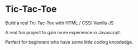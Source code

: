 # Tic-Tac-Toe
Build a real Tic-Tac-Toe with HTML / CSS/  Vanilla JS

A real fun project to gain more experience in Javascript. 

Perfect for beginners who have some little coding knowledge.
